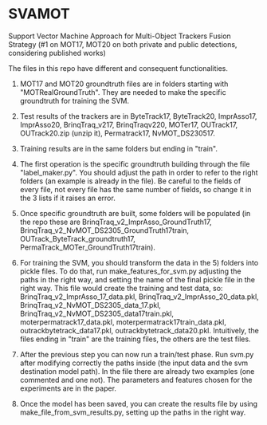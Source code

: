 # SVAMOT
Support Vector Machine Approach for Multi-Object Trackers Fusion Strategy (#1 on MOT17, MOT20 on both private and public detections, considering published works)

The files in this repo have different and consequent functionalities.

1) MOT17 and MOT20 groundtruth files are in folders starting with "MOTRealGroundTruth".
They are needed to make the specific groundtruth for training the SVM.

2) Test results of the trackers are in ByteTrack17, ByteTrack20, ImprAsso17, ImprAsso20, BrinqTraq_v217, BrinqTraqv220, MOTer17, OUTrack17, OUTrack20.zip (unzip it), Permatrack17, NvMOT_DS230517.

3) Training results are in the same folders but ending in "train".

4) The first operation is the specific groundtruth building through the file "label_maker.py". You should adjust the path in order to refer to the right folders (an example is already in the file). Be careful to the fields of every file, not every file has the same number of fields, so change it in the 3 lists if it raises an error.

5) Once specific groundtruth are built, some folders will be populated (in the repo these are BrinqTraq_v2_ImprAsso_GroundTruth17, BrinqTraq_v2_NvMOT_DS2305_GroundTruth17train, OUTrack_ByteTrack_groundtruth17, PermaTrack_MOTer_GroundTruth17train).

6) For training the SVM, you should transform the data in the 5) folders into pickle files. To do that, run make_features_for_svm.py adjusting the paths in the right way, and setting the name of the final pickle file in the right way. This file would create the training and test data, so: BrinqTraq_v2_ImprAsso_17_data.pkl, BrinqTraq_v2_ImprAsso_20_data.pkl, BrinqTraq_v2_NvMOT_DS2305_data_17.pkl, BrinqTraq_v2_NvMOT_DS2305_data17train.pkl, moterpermatrack17_data.pkl, moterpermatrack17train_data.pkl, outrackbytetrack_data17.pkl, outrackbytetrack_data20.pkl. Intuitively, the files ending in "train" are the training files, the others are the test files.

7) After the previous step you can now run a train/test phase. Run svm.py after modifying correctly the paths inside (the input data and the svm destination model path). In the file there are already two examples (one commented and one not). The parameters and features chosen for the experiments are in the paper.

8) Once the model has been saved, you can create the results file by using make_file_from_svm_results.py, setting up the paths in the right way.
   
